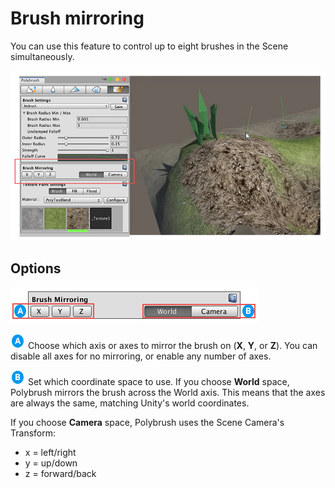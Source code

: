 # Brush mirroring

You can use this feature to control up to eight brushes in the Scene simultaneously.

![Brush Mirroring options on the Polybrush window](images/MirrorExamples.png)



## Options

![Options for Brush Mirroring](images/PolybrushPanel_Mirroring_WithLetters.png)

![](images/icons/LetterA.png) Choose which axis or axes to mirror the brush on (**X**, **Y**, or **Z**). You can disable all axes for no mirroring, or enable any number of axes.

![](images/icons/LetterB.png) Set which coordinate space to use. If you choose **World** space, Polybrush mirrors the brush across the World axis. This means that the axes are always the same, matching Unity's world coordinates.

If you choose **Camera** space, Polybrush uses the Scene Camera's Transform: 

* x = left/right
* y = up/down
* z = forward/back
